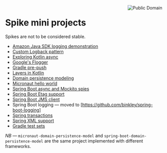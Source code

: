 <a href="LICENSE.md">
<img src="https://unlicense.org/pd-icon.png" alt="Public Domain" align="right"/>
</a>

# Spike mini projects

Spikes are not to be considered stable.

* [Amazon Java SDK logging demonstration](amazon-java-sdk-logging-demo/)
* [Custom Logback pattern](custom-logback-pattern/)
* [Exploring Kotlin async](kotlin-async/)
* [Google's Flogger](googles-flogger/)
* [Gradle pre-push](gradle-pre-push/)
* [Layers in Kotlin](layers-kt/)
* [Domain persistence modeling](domain-persistence-modeling/)
* [Micronaut hello world](micronaut-hello-world/)
* [Spring Boot async and Mockito spies](spring-boot-async-and-mockito-spies/)
* [Spring Boot Etag support](spring-boot-etag-support/)
* [Spring Boot JMS client](spring-boot-jms-client/)
* Spring Boot logging &mdash; moved to [https://github.com/binkley/spring-boot-logging]
* [Spring transactions](spring-transactions/)
* [Spring XML support](xmlish/)
* [Gradle test sets](gradle-test-sets/)

*NB* &mdash; `micronaut-domain-persistence-model` and
`spring-boot-domain-persistence-model` are the same project implemented with
different frameworks.
